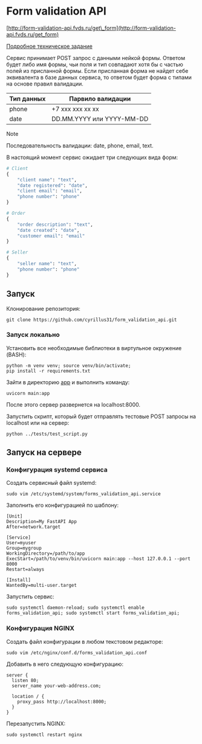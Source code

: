# Form validation API

[http://form-validation-api.fvds.ru/get\_form](http://form-validation-api.fvds.ru/get_form)

[Подробное техническое задание](technical_task/Тестовое%20задание%20Python%20Junior%20-.pdf)

Сервис принимает POST запрос с данными нейкой формы. Ответом будет либо имя формы, чьи поля и тип совпадают хотя бы с частью полей из присланной формы. Если присланная форма не найдет себе эквивалента в базе данных сервиса, то ответом будет форма с типами на основе правил валидации.  

|Тип данных   | Парвило валидации |
|------|--------------------------|
|phone |          +7 xxx xxx xx xx|
|date  | DD.MM.YYYY или YYYY-MM-DD| 


> [!NOTE]
> Последовательность валидации: date, phone, email, text.



В настоящий момент сервис ожидает три следующих вида форм:

```python
# Client
{
    "client name": "text",
    "date registered": "date",
    "client email": "email",
    "phone number": "phone"
}

# Order
{
    "order description": "text",
    "date created": "date",
    "customer email": "email"
}

# Seller
{
    "seller name": "text",
    "phone number": "phone"
}
```

## Запуск

Клонирование репозитория:

```console
git clone https://github.com/cyrillus31/form_validation_api.git
```

### Запуск локально
Установить все необходимые библиотеки в виртульное окружение (BASH):

```console
python -m venv venv; source venv/bin/activate;
pip install -r requirements.txt
```

Зайти в директорию [app](app/) и выполнить команду:

```console
uvicorn main:app
```
После этого сервер развернется на localhost:8000.

Запустить скрипт, который будет отправлять тестовые POST запросы на localhost или на сервер: 

```console
python ../tests/test_script.py
```

## Запуск на сервере

### Конфигурация systemd сервиса

Создать сервисный файл systemd:

```console
sudo vim /etc/systemd/system/forms_validation_api.service
```

Заполнить его конфигурацией по шаблону:

```console
[Unit]
Description=My FastAPI App
After=network.target

[Service]
User=myuser
Group=mygroup
WorkingDirectory=/path/to/app
ExecStart=/path/to/venv/bin/uvicorn main:app --host 127.0.0.1 --port 8000
Restart=always

[Install]
WantedBy=multi-user.target
```
Запустить сервис:

```console
sudo systemctl daemon-reload; sudo systemctl enable forms_validation_api; sudo systemctl start forms_validation_api;
```

### Конфигурация NGINX 
Создать файл конфигурации в любом текстовом редакторе:

```console
sudo vim /etc/nginx/conf.d/forms_validation_api.conf
```

Добавить в него следующую конфигурацию:

```nginx
server {
  listen 80;
  server_name your-web-address.com;

  location / {
    proxy_pass http://localhost:8000;
  }
}
```

Перезапустить NGINX:

```console
sudo systemctl restart nginx
```



